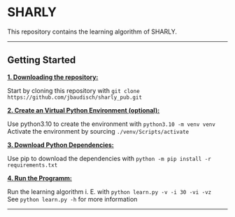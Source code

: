 # SHARLY
This repository contains the learning algorithm of SHARLY.

***

## Getting Started
<ins>**1. Downloading the repository:**</ins>

Start by cloning this repository with `git clone https://github.com/jbaudisch/sharly_pub.git`


<ins>**2. Create an Virtual Python Environment (optional):**</ins>

Use python3.10 to create the environment with `python3.10 -m venv venv`  
Activate the environment by sourcing `./venv/Scripts/activate`

<ins>**3. Download Python Dependencies:**</ins>

Use pip to download the dependencies with `python -m pip install -r requirements.txt`

<ins>**4. Run the Programm:**</ins>

Run the learning algorithm i. E. with `python learn.py -v -i 30 -vi -vz`  
See `python learn.py -h` for more information
***